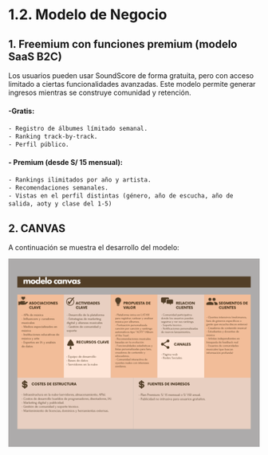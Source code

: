 # 1.2. Modelo de Negocio

## 1. Freemium con funciones premium (modelo SaaS B2C)

Los usuarios pueden usar SoundScore de forma gratuita, pero con acceso limitado a ciertas funcionalidades avanzadas. Este modelo permite generar ingresos mientras se construye comunidad y retención.

#### -Gratis:
	- Registro de álbumes límitado semanal.
	- Ranking track-by-track.
	- Perfil público.

#### - Premium (desde S/ 15 mensual):
	- Rankings ilimitados por año y artista.
    - Recomendaciones semanales.
	- Vistas en el perfil distintas (género, año de escucha, año de salida, aoty y clase del 1-5)

## 2. CANVAS
A continuación se muestra el desarrollo del modelo:

![Imagen del canvas](canvas.png)
